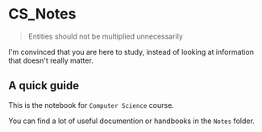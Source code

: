 # CS_Notes
> Entities should not be multiplied unnecessarily

I'm convinced that you are here to study, instead of looking at information that doesn't really matter.

## A quick guide
This is the notebook for `Computer Science` course.

You can find a lot of useful documention or handbooks in the `Notes` folder.
